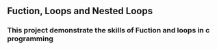 ## Fuction, Loops and Nested Loops

### This project demonstrate the skills of Fuction and loops in c programming